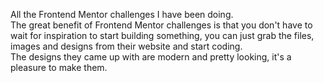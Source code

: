 All the Frontend Mentor challenges I have been doing. <br>
The great benefit of Frontend Mentor challenges is that you don't have to wait for inspiration to start building something, you can just grab the files, images and designs from their website and start coding. <br>
The designs they came up with are modern and pretty looking, it's a pleasure to make them.
